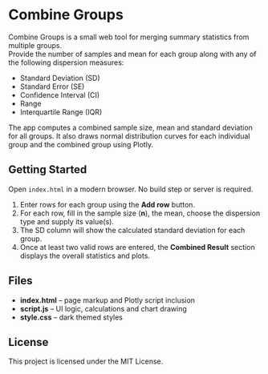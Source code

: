 # Combine Groups

Combine Groups is a small web tool for merging summary statistics from multiple groups.  
Provide the number of samples and mean for each group along with any of the following dispersion measures:

- Standard Deviation (SD)
- Standard Error (SE)
- Confidence Interval (CI)
- Range
- Interquartile Range (IQR)

The app computes a combined sample size, mean and standard deviation for all groups.  It also draws normal distribution curves for each individual group and the combined group using Plotly.

## Getting Started

Open `index.html` in a modern browser.  No build step or server is required.

1. Enter rows for each group using the **Add row** button.
2. For each row, fill in the sample size (**n**), the mean, choose the dispersion type and supply its value(s).
3. The SD column will show the calculated standard deviation for each group.
4. Once at least two valid rows are entered, the **Combined Result** section displays the overall statistics and plots.

## Files

- **index.html** – page markup and Plotly script inclusion
- **script.js** – UI logic, calculations and chart drawing
- **style.css** – dark themed styles

## License

This project is licensed under the MIT License.
